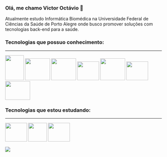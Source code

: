 ### Olá, me chamo Victor Octávio 👋 
Atualmente estudo Informática Biomédica na Universidade Federal de Ciências da Saúde de Porto Alegre
onde busco promover soluções com tecnologias back-end para a saúde.

<div>
  <!--<a href = "https://www.linkedin.com/in/victor-oct%C3%A1vio-rodrigues-alves-1392a6247/">
  <img heigh="180em" src="https://github-readme-stats.vercel.app/api?username=victor-octavio&show_icons=true&theme=dracula&include_all_commits=true&count_private=true"/>
  <img heigh="180em" src="https://github-readme-stats.vercel.app/api/top-langs/?username=victor-octavio&theme=dracula&include_all_commits=true&count_private=true"/>
  -->
</div>

### Tecnologias que possuo conhecimento:
___________
<div>
  <div>
  <img allign = center height = 80 width = 60 src="https://cdn.jsdelivr.net/gh/devicons/devicon/icons/java/java-original.svg" />
  <img allign=center height = 70 width=80 src="https://cdn.jsdelivr.net/gh/devicons/devicon@latest/icons/spring/spring-original-wordmark.svg" />
  <img allign=center height = 70 width=80 src="https://cdn.jsdelivr.net/gh/devicons/devicon@latest/icons/nodejs/nodejs-original-wordmark.svg"/>
  <img allign=center height=60 width=70  src="https://cdn.jsdelivr.net/gh/devicons/devicon/icons/swift/swift-original.svg"/>
  <img allign=center height = 70 width=80 src="https://cdn.jsdelivr.net/gh/devicons/devicon/icons/mysql/mysql-plain-wordmark.svg"/>
  <img allign=center height=60 width=70  src="https://cdn.jsdelivr.net/gh/devicons/devicon@latest/icons/mongodb/mongodb-plain-wordmark.svg"/>           
  <img allign=center height = 60 width=80 src="https://cdn.jsdelivr.net/gh/devicons/devicon@latest/icons/docker/docker-plain-wordmark.svg" />
    
  </div>     
</div>

### Tecnologias que estou estudando:
____________
<div>  
  <img allign=center height = 60 width=70 src="https://cdn.jsdelivr.net/gh/devicons/devicon@latest/icons/typescript/typescript-original.svg"/>
  <img allign=center height = 60 width=60 src="https://cdn.jsdelivr.net/gh/devicons/devicon@latest/icons/csharp/csharp-original.svg"/> 
  <img allign=center height = 60 width=70 src="https://cdn.jsdelivr.net/gh/devicons/devicon@latest/icons/dotnetcore/dotnetcore-original.svg"/>    
        
</div>
<p></p>
<div>
  <a href="https://www.linkedin.com/in/victor-oct%C3%A1vio-rodrigues-alves-1392a6247/" target="_blank">
    <img src="https://img.shields.io/badge/-LinkedIn-%230077B5?style=for-the-badge&logo=linkedin&logoColor=white" target="_blank">
  </a>
</div>


